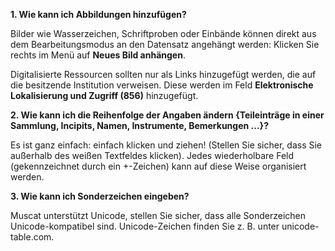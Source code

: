 **1. Wie kann ich Abbildungen hinzufügen?**

Bilder wie Wasserzeichen, Schriftproben oder Einbände können direkt aus dem Bearbeitungsmodus an den Datensatz angehängt werden: Klicken Sie rechts im Menü auf **Neues Bild anhängen**.

Digitalisierte Ressourcen sollten nur als Links hinzugefügt werden, die auf die besitzende Institution verweisen. Diese werden im Feld **Elektronische Lokalisierung und Zugriff (856)** hinzugefügt.

**2. Wie kann ich die Reihenfolge der Angaben ändern {Teileinträge in einer Sammlung, Incipits, Namen, Instrumente, Bemerkungen ...}?**

Es ist ganz einfach: einfach klicken und ziehen! (Stellen Sie sicher, dass Sie außerhalb des weißen Textfeldes klicken). Jedes wiederholbare Feld (gekennzeichnet durch ein +-Zeichen) kann auf diese Weise organisiert werden. 

**3. Wie kann ich Sonderzeichen eingeben?**

Muscat unterstützt Unicode, stellen Sie sicher, dass alle Sonderzeichen Unicode-kompatibel sind. Unicode-Zeichen finden Sie z. B. unter unicode-table.com. 